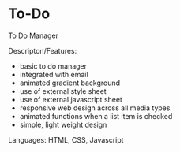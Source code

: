 # To-Do
To Do Manager

Descripton/Features: 
  - basic to do manager
  - integrated with email
  - animated gradient background
  - use of external style sheet
  - use of external javascript sheet
  - responsive web design across all media types
  - animated functions when a list item is checked
  - simple, light weight design

Languages: HTML, CSS, Javascript
